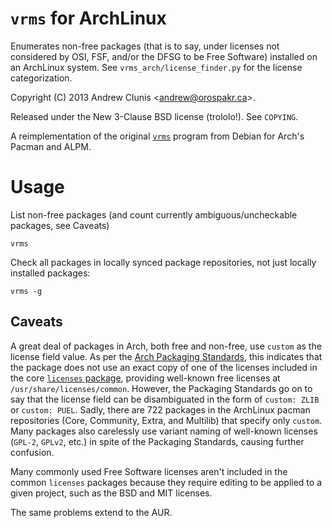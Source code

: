 # `vrms` for ArchLinux

Enumerates non-free packages (that is to say, under licenses not
considered by OSI, FSF, and/or the DFSG to be Free Software) installed
on an ArchLinux system.  See `vrms_arch/license_finder.py` for the
license categorization.

Copyright (C) 2013
Andrew Clunis <[andrew@orospakr.ca](mailto:andrew@orospakr.ca)>.

Released under the New 3-Clause BSD license (trololo!).  See
`COPYING`.

A reimplementation of the original
[`vrms`](http://vrms.alioth.debian.org/) program from Debian for
Arch's Pacman and ALPM.

# Usage

List non-free packages (and count currently ambiguous/uncheckable
packages, see Caveats)

    vrms
    
Check all packages in locally synced package repositories, not just
locally installed packages:

    vrms -g

## Caveats

A great deal of packages in Arch, both free and non-free, use `custom`
as the license field value.  As per the
[Arch Packaging Standards](https://wiki.archlinux.org/index.php/Arch_Packaging_Standards#Licenses),
this indicates that the package does not use an exact copy of one of
the licenses included in the core
[`licenses` package](https://www.archlinux.org/packages/core/any/licenses/),
providing well-known free licenses at `/usr/share/licenses/common`.
However, the Packaging Standards go on to say that the license field
can be disambiguated in the form of `custom: ZLIB` or `custom: PUEL`.
Sadly, there are 722 packages in the ArchLinux pacman repositories
(Core, Community, Extra, and Multilib) that specify only `custom`.
Many packages also carelessly use variant naming of well-known
licenses (`GPL-2`, `GPLv2`, etc.) in spite of the Packaging Standards,
causing further confusion.

Many commonly used Free Software licenses aren't included in the
common `licenses` packages because they require editing to be applied
to a given project, such as the BSD and MIT licenses.

The same problems extend to the AUR.

